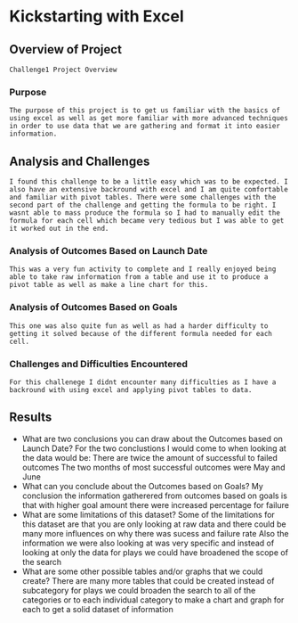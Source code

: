 # Kickstarting with Excel

## Overview of Project
    Challenge1 Project Overview
### Purpose
    The purpose of this project is to get us familiar with the basics of using excel as well as get more familiar with more advanced techniques in order to use data that we are gathering and format it into easier information.
## Analysis and Challenges
    I found this challenge to be a little easy which was to be expected. I also have an extensive backround with excel and I am quite comfortable and familiar with pivot tables. There were some challenges with the second part of the challenge and getting the formula to be right. I wasnt able to mass produce the formula so I had to manually edit the formula for each cell which became very tedious but I was able to get it worked out in the end.
### Analysis of Outcomes Based on Launch Date
    This was a very fun activity to complete and I really enjoyed being able to take raw information from a table and use it to produce a pivot table as well as make a line chart for this.
### Analysis of Outcomes Based on Goals
    This one was also quite fun as well as had a harder difficulty to getting it solved because of the different formula needed for each cell.
### Challenges and Difficulties Encountered
    For this challenege I didnt encounter many difficulties as I have a backround with using excel and applying pivot tables to data. 
## Results

- What are two conclusions you can draw about the Outcomes based on Launch Date?
    For the two conclustions I would come to when looking at the data would be:
    There are twice the amount of successful to failed outcomes
    The two months of most successful outcomes were May and June
- What can you conclude about the Outcomes based on Goals?
    My conclusion the information gatherered from outcomes based on goals is that with higher goal amount there were increased percentage for failure
- What are some limitations of this dataset?
    Some of the limitations for this dataset are that you are only looking at raw data and there could be many more influences on why there was sucess and failure rate
    Also the information we were also looking at was very specific and instead of looking at only the data for plays we could have broadened the scope of the search
- What are some other possible tables and/or graphs that we could create?
    There are many more tables that could be created instead of subcategory for plays we could broaden the search to all of the categories or to each individual category to make a chart and graph for each to get a solid dataset of information
